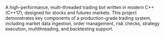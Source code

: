A high-performance, multi-threaded trading bot written in modern C++ (C++17), designed for stocks and futures markets. This project demonstrates key components of a production-grade trading system, including market data ingestion, order management, risk checks, strategy execution, multithreading, and backtesting support.

